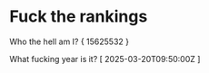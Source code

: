 # Fuck the rankings

Who the hell am I?
{ 15625532 }

What fucking year is it?
[ 2025-03-20T09:50:00Z ]
